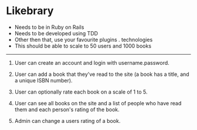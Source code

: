 # Likebrary

- Needs to be in Ruby on Rails
- Needs to be developed using TDD
- Other then that, use your favourite plugins . technologies
- This should be able to scale to 50 users and 1000 books

-----

1. User can create an account and login with username.password.

2. User can add a book that they've read to the site (a book has a title, and a unique ISBN number).

3. User can optionally rate each book on a scale of 1 to 5.

4. User can see all books on the site and a list of people who have read them and each person's rating of the book.

5. Admin can change a users rating of a book.

